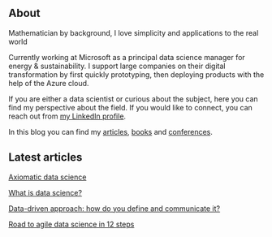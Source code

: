 
## About

Mathematician by background, I love simplicity and applications to the real world

Currently working at Microsoft as a principal data science manager for energy & sustainability. I support large companies on their digital transformation by first quickly prototyping, then deploying products with the help of the Azure cloud.

If you are either a data scientist or curious about the subject, here you can find my perspective about the field. If you would like to connect, you can reach out from [my LinkedIn profile](https://uk.linkedin.com/in/michele-usuelli-1b84b460).

In this blog you can find my [articles](pages/articles.md),  [books](pages/books.md) and [conferences](pages/conferences.md).




## Latest articles

[Axiomatic data science](../articles-html/axios/axioms.md)

[What is data science?](../articles-html/dsgeneral/dsgeneral.md)

[Data-driven approach: how do you define and communicate it?](../articles-html/dsapproaches/dsapproaches.md)

[Road to agile data science in 12 steps](../articles-pdf/agile-data-science.pdf)


